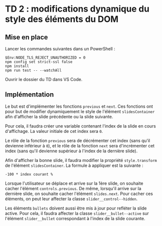 # TD 2 : modifications dynamique du style des éléments du DOM

## Mise en place

Lancer les commandes suivantes dans un PowerShell :

```console
$Env:NODE_TLS_REJECT_UNAUTHORIZED = 0
npm config set strict-ssl false
npm install
npm run test -- --watchAll
```

Ouvrir le dossier du TD dans VS Code.

## Implémentation

Le but est d'implémenter les fonctions `previous` et `next`. Ces fonctions ont
pour but de modifier dynamiquement le style de l'élément `slidesContainer` afin
d'afficher la slide précédente ou la slide suivante.

Pour cela, il faudra créer une variable contenant l'index de la slide en cours
d'affichage. La valeur initiale de cet index sera `0`.

Le rôle de la fonction `previous` sera de décrémenter cet index (sans qu'il
devienne inférieur à `0`), et le rôle de la fonction `next` sera d'incrémenter
cet index (sans qu'il devienne supérieur à l'index de la dernière slide).

Afin d'afficher la bonne slide, il faudra modifier la propriété
`style.transform` de l'élément `slidesContainer`. La formule à appliquer est la suivante :

```
-100 * index courant %
```

Lorsque l'utilisateur se déplace et arrive sur la 1ère slide, on souhaite
cacher l'élément `controls.previous`. De même, lorsqu'il arrive sur la dernière
slide, on souhaite cacher l'élément `slides.next`. Pour cacher ces éléments, on
peut leur affecter la classe `slider__control--hidden`.

Les éléments `bullets` doivent aussi être mis à jour pour refléter la slide
active. Pour cela, il faudra affecter la classe `slider__bullet--active` sur
l'élément `slider__bullet` correspondant à l'index de la slide courante.
